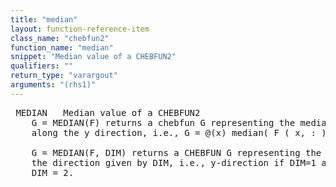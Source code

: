 ```yaml
---
title: "median"
layout: function-reference-item
class_name: "chebfun2"
function_name: "median"
snippet: "Median value of a CHEBFUN2"
qualifiers: ""
return_type: "varargout"
arguments: "(rhs1)"
---
```


<pre class="help-text"> MEDIAN   Median value of a CHEBFUN2
    G = MEDIAN(F) returns a chebfun G representing the median of the CHEBFUN2
    along the y direction, i.e., G = @(x) median( F ( x, : ) ).
 
    G = MEDIAN(F, DIM) returns a CHEBFUN G representing the median of F along
    the direction given by DIM, i.e., y-direction if DIM=1 and x-direction if
    DIM = 2.
</pre>
